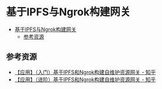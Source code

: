 # 基于IPFS与Ngrok构建网关

<!--ts-->
* [基于IPFS与Ngrok构建网关](#基于ipfs与ngrok构建网关)
   * [参考资源](#参考资源)

<!-- Created by https://github.com/ekalinin/github-markdown-toc -->
<!-- Added by: runner, at: Fri Aug 12 08:05:21 UTC 2022 -->

<!--te-->

## 参考资源

- [【应用】（入门）基于IPFS和Ngrok构建自维护资源网关 - 知乎](https://zhuanlan.zhihu.com/p/35151037)
- [【应用】（进阶）基于IPFS和Ngrok构建自维护资源网关 - 知乎](https://zhuanlan.zhihu.com/p/35951053) 
